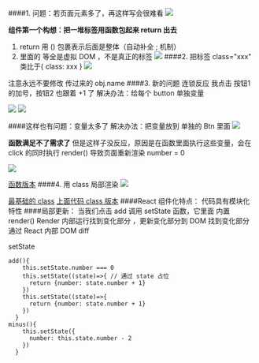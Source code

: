 ####1. 问题：若页面元素多了，再这样写会很难看
![](https://upload-images.jianshu.io/upload_images/7094266-4a1b32af6f086194.png?imageMogr2/auto-orient/strip%7CimageView2/2/w/1240)

**组件第一个构想：把一堆标签用函数包起来 return 出去**
1. return 用 () 包裹表示后面是整体（自动补全 ; 机制）
2. 里面的 <App/> 等全是虚拟 DOM ，不是真正的标签
![](https://upload-images.jianshu.io/upload_images/7094266-2cd44543b457fcaa.png?imageMogr2/auto-orient/strip%7CimageView2/2/w/1240)
####2. 把标签 class="xxx" 类比于{ class: xxx }
![](https://upload-images.jianshu.io/upload_images/7094266-bf0f97bd286824c7.png?imageMogr2/auto-orient/strip%7CimageView2/2/w/1240)

注意永远不要修改 传过来的 obj.name 
####3. 新的问题 连锁反应
我点击 按钮1 的加号，按钮2 也跟着 +1 了
解决办法：给每个 button 单独变量

![](https://upload-images.jianshu.io/upload_images/7094266-1be4115e45d850b0.png?imageMogr2/auto-orient/strip%7CimageView2/2/w/1240)
![](https://upload-images.jianshu.io/upload_images/7094266-cacc399966f78e79.png?imageMogr2/auto-orient/strip%7CimageView2/2/w/1240)

####这样也有问题：变量太多了
解决办法：把变量放到 单独的 Btn 里面
![](https://upload-images.jianshu.io/upload_images/7094266-58d61f44ad2f8894.png?imageMogr2/auto-orient/strip%7CimageView2/2/w/1240)

**函数满足不了需求了**
但是这样子没反应，原因是在函数里面执行这些变量，会在 click 的同时执行 render() 导致页面重新渲染 number = 0

![](https://upload-images.jianshu.io/upload_images/7094266-b85e1fbecb205423.png?imageMogr2/auto-orient/strip%7CimageView2/2/w/1240)

[函数版本](https://jsbin.com/zuleyep/4/edit)
####4. 用 class 局部渲染
![](https://upload-images.jianshu.io/upload_images/7094266-548f1570cc585e89.png?imageMogr2/auto-orient/strip%7CimageView2/2/w/1240)

[最基础的 class](https://jsbin.com/zuleyep/3/edit)
[上面代码 class 版本](https://jsbin.com/zuleyep/edit?js,output)
####React 组件化特点：
代码具有模块化特性
####局部更新：
当我们点击 add 
调用 setState 函数，它里面 内置 render()
Render 内部运行找到变化部分 ，更新变化部分到 DOM
找到变化部分通过 React 内部 DOM diff

setState
```
add(){
    this.setState.number === 0
    this.setState((state)=>{ // 通过 state 占位
      return {number: state.number + 1}
    })
    this.setState((state)=>{
      return {number: state.number + 1}
    })
  }
minus(){
    this.setState({
      number: this.state.number - 2
    })
  }
```
